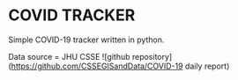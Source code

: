 # COVID TRACKER
Simple COVID-19 tracker written in python.

Data source = JHU CSSE ![github repository](https://github.com/CSSEGISandData/COVID-19 daily report)